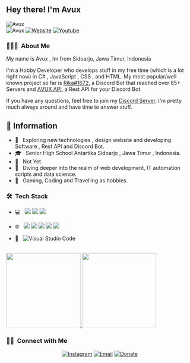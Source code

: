 <h2> Hey there! I'm Avux</h2>
<div align="left"><img alt="Avux"src="https://discord.c99.nl/widget/theme-2/889180287362273310.png"></div>
<div align="left"><img alt="Avux"src="https://komarev.com/ghpvc/?username=avuxgaming&style=flat-square&label=PROFILE+VIEWS&color=lightgrey"> <a href="https://avux.ga/"><img alt="Website" src="https://img.shields.io/badge/Website-www.avux.ga-blue?style=flat-square&logo=google-chrome"></a> <a href="https://avux.ga/"><img alt="Youtube" src="https://img.shields.io/badge/Youtube-Avux-red?style=flat-square&logo=youtube"></a></div>

<h3> 👨🏻‍💻 &nbsp;About Me </h3>
My name is Avux , Im from Sidoarjo, Jawa Timur, Indonesia

I'm a Hobby Developer who develops stuff in my free time (which is a lot right now) in C# , JavaScript , CSS , and HTML. My most popular/well known project so far is [Rika#1672](https://rika.ga), a Discord Bot that reached over 85+ Servers and [ΛVUX ΛPI](https://api.avux.ga), a Rest API for your Discord Bot.

If you have any questions, feel free to join my [Discord Server](https://api.avux.ga/support). I'm pretty much always around and have time to answer stuff.

## 📁 Information

- 🤔 &nbsp; Exploring new technologies , design website and developing Software , Rest API and Discord Bot.
- 🎓 &nbsp; Senior High School Antartika Sidoarjo , Jawa Timur , Indonesia.
- 💼 &nbsp; Not Yet.
- 💭 &nbsp; Diving deeper into the realm of web development, IT automation scripts and data science.
- 🍭 &nbsp; Gaming, Coding and Travelling as hobbies.

<h3> 🛠 &nbsp;Tech Stack</h3>

- 💻 &nbsp; <img src="https://img.shields.io/badge/c++%20-%2300599C.svg?&style=for-the-badge&logo=c%2B%2B&ogoColor=white"/> <img src="https://img.shields.io/badge/c%23%20-%23239120.svg?&style=for-the-badge&logo=c-sharp&logoColor=white"/> <img src="https://img.shields.io/badge/python%20-%2314354C.svg?&style=for-the-badge&logo=python&logoColor=white"/>
- 🌐 &nbsp; <img src="https://img.shields.io/badge/html5%20-%23E34F26.svg?&style=for-the-badge&logo=html5&logoColor=white"/> <img src="https://img.shields.io/badge/css3%20-%231572B6.svg?&style=for-the-badge&logo=css3&logoColor=white"/> <img src="https://img.shields.io/badge/bootstrap%20-%23563D7C.svg?&style=for-the-badge&logo=bootstrap&logoColor=white"/> <img src="https://img.shields.io/badge/javascript%20-%23323330.svg?&style=for-the-badge&logo=javascript&logoColor=%23F7DF1E"/> <img src="https://img.shields.io/badge/node.js%20-%2343853D.svg?&style=for-the-badge&logo=node.js&logoColor=white"/>

- 🔧 &nbsp;
 ![Visual Studio Code](https://img.shields.io/badge/-VsCode-2C2C32?style=flat-square&logo=visual-studio-code&logoColor=0078D7)


<br/>

<a href="https://github.com/AvuxGaming">
  <img height="200em" src="https://github-readme-stats.vercel.app/api?username=avuxgaming&theme=buefy&show_icons=true" />
  <img height="200em" src="https://github-readme-stats.vercel.app/api/top-langs/?username=avuxgaming&theme=buefy&layout=compact" />
</a>

<br/>

<h3> 🤝🏻 &nbsp;Connect with Me </h3>

<p align="center">
<a href="https://www.instagram.com/d.avux/"><img alt="Instagram" src="https://img.shields.io/badge/Instagram-d.avux-blue?style=flat-square&logo=instagram"></a>
<a href="mailto:avuxgaming@gmail.com"><img alt="Email" src="https://img.shields.io/badge/Email-avuxgaming@gmail.com-blue?style=flat-square&logo=gmail"></a>
<a href="https://saweria.co/avux/"><img alt="Donate" src="https://img.shields.io/badge/Donate-Saweria.co-blue?style=flat-square&logo=donate"></a>
</p>
